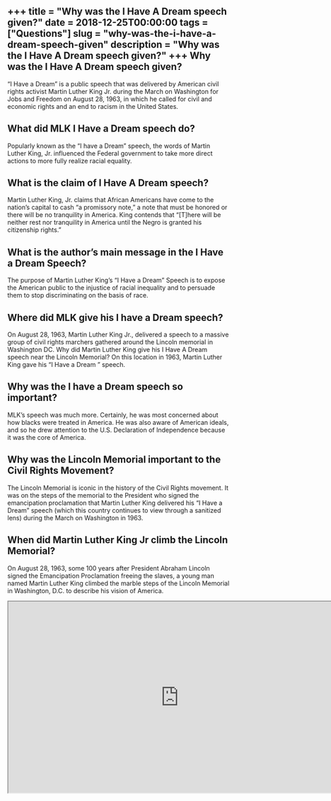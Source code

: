 +++
title = "Why was the I Have A Dream speech given?"
date = 2018-12-25T00:00:00
tags = ["Questions"]
slug = "why-was-the-i-have-a-dream-speech-given"
description = "Why was the I Have A Dream speech given?"
+++
Why was the I Have A Dream speech given?
----------------------------------------

“I Have a Dream” is a public speech that was delivered by American civil rights activist Martin Luther King Jr. during the March on Washington for Jobs and Freedom on August 28, 1963, in which he called for civil and economic rights and an end to racism in the United States.

What did MLK I Have a Dream speech do?
--------------------------------------

Popularly known as the “I have a Dream” speech, the words of Martin Luther King, Jr. influenced the Federal government to take more direct actions to more fully realize racial equality.

What is the claim of I Have A Dream speech?
-------------------------------------------

Martin Luther King, Jr. claims that African Americans have come to the nation’s capital to cash “a promissory note,” a note that must be honored or there will be no tranquility in America. King contends that “\[T\]here will be neither rest nor tranquility in America until the Negro is granted his citizenship rights.”

What is the author’s main message in the I Have a Dream Speech?
---------------------------------------------------------------

The purpose of Martin Luther King’s “I Have a Dream” Speech is to expose the American public to the injustice of racial inequality and to persuade them to stop discriminating on the basis of race.

Where did MLK give his I have a Dream speech?
---------------------------------------------

On August 28, 1963, Martin Luther King Jr., delivered a speech to a massive group of civil rights marchers gathered around the Lincoln memorial in Washington DC. Why did Martin Luther King give his I Have A Dream speech near the Lincoln Memorial? On this location in 1963, Martin Luther King gave his “I Have a Dream ” speech.

Why was the I have a Dream speech so important?
-----------------------------------------------

MLK’s speech was much more. Certainly, he was most concerned about how blacks were treated in America. He was also aware of American ideals, and so he drew attention to the U.S. Declaration of Independence because it was the core of America.

Why was the Lincoln Memorial important to the Civil Rights Movement?
--------------------------------------------------------------------

The Lincoln Memorial is iconic in the history of the Civil Rights movement. It was on the steps of the memorial to the President who signed the emancipation proclamation that Martin Luther King delivered his “I Have a Dream” speech (which this country continues to view through a sanitized lens) during the March on Washington in 1963.

When did Martin Luther King Jr climb the Lincoln Memorial?
----------------------------------------------------------

On August 28, 1963, some 100 years after President Abraham Lincoln signed the Emancipation Proclamation freeing the slaves, a young man named Martin Luther King climbed the marble steps of the Lincoln Memorial in Washington, D.C. to describe his vision of America.

<iframe allow="accelerometer; autoplay; clipboard-write; encrypted-media; gyroscope; picture-in-picture" allowfullscreen="" class="__youtube_prefs__  epyt-is-override  no-lazyload" data-no-lazy="1" data-origheight="433" data-origwidth="770" data-skipgform_ajax_framebjll="" height="433" id="_ytid_86890" loading="lazy" src="https://www.youtube.com/embed/vP4iY1TtS3s?enablejsapi=1&autoplay=0&cc_load_policy=0&cc_lang_pref=&iv_load_policy=1&loop=0&modestbranding=0&rel=1&fs=1&playsinline=0&autohide=2&theme=dark&color=red&controls=1&" title="YouTube player" width="770"></iframe>